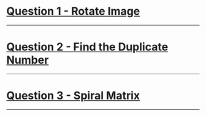 # [Question 1 -  Rotate Image](https://leetcode.com/problems/rotate-image/)
---
# [Question 2 - Find the Duplicate Number](https://leetcode.com/problems/find-the-duplicate-number/)
---
# [Question 3 - Spiral Matrix](https://leetcode.com/problems/spiral-matrix/)
---
